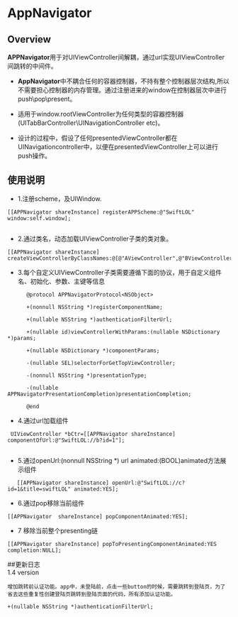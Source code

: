 # AppNavigator


## Overview

**APPNavigator**用于对UIViewController间解耦，通过url实现UIViewController间跳转的中间件。

* **AppNavigator**中不耦合任何的容器控制器，不持有整个控制器层次结构,所以不需要担心控制器的内存管理。通过注册进来的window在控制器层次中进行push\pop\present。

* 适用于window.rootViewController为任何类型的容器控制器(UITabBarController\UINavigationController etc)。

* 设计的过程中，假设了任何presentedViewController都在UINavigationcontroller中，以便在presentedViewController上可以进行push操作。




## 使用说明
* 1.注册scheme，及UIWindow.
 
 
```
[[APPNavigator shareInstance] registerAPPScheme:@"SwiftLOL" window:self.window];
 
```
      
* 2.通过类名，动态加载UIViewController子类的类对象。

```
[[APPNavigator shareInstance] createViewControllerByClassNames:@[@"AViewController",@"BViewController",@"CViewController"]];

```

* 3.每个自定义UIViewController子类需要遵循下面的协议，用于自定义组件名、初始化、参数、主键等信息

```         
      @protocol APPNavigatorProtocol<NSObject>
      
      +(nonnull NSString *)registerComponentName;
      
      +(nullable NSString *)authenticationFilterUrl;

      +(nullable id)viewControllerWithParams:(nullable NSDictionary *)params;

      +(nullable NSDictionary *)componentParams;

      -(nullable SEL)selectorForGetTopViewController;

      -(nonnull NSString *)presentationType;

      -(nullable APPNavigatorPresentationCompletion)presentationCompletion;

      @end
```
   
* 4.通过url加载组件

```
 UIViewController *bCtr=[[APPNavigator shareInstance] componentOfUrl:@"SwiftLOL://b?id=1"];


```
* 5.通过openUrl:(nonnull NSString *) url animated:(BOOL)animated方法展示组件
       
```    
   [[APPNavigator shareInstance] openUrl:@"SwiftLOL://c?id=1&title=swiftLOL" animated:YES];

```

* 6.通过pop移除当前组件

```           
[[APPNavigator  shareInstance] popComponentAnimated:YES];

```
* 7 移除当前整个presenting链

```
[[APPNavigator shareInstance] popToPresentingComponentAnimated:YES completion:NULL];

```

##更新日志       
1.4 version
    
    增加跳转前认证功能。app中，未登陆前，点击一些button的时候，需要跳转到登陆页，为了省去这些重复性创建登陆页跳转到登陆页面的代码，所有添加认证功能。

    +(nullable NSString *)authenticationFilterUrl;

